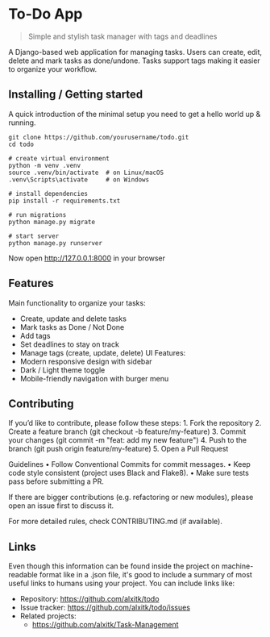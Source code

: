 # To-Do App
> Simple and stylish task manager with tags and deadlines

A Django-based web application for managing tasks.
Users can create, edit, delete and mark tasks as done/undone.
Tasks support tags making it easier to organize your workflow.

## Installing / Getting started

A quick introduction of the minimal setup you need to get a hello world up &
running.

```shell
git clone https://github.com/yourusername/todo.git
cd todo

# create virtual environment
python -m venv .venv
source .venv/bin/activate  # on Linux/macOS
.venv\Scripts\activate     # on Windows

# install dependencies
pip install -r requirements.txt

# run migrations
python manage.py migrate

# start server
python manage.py runserver
```
Now open http://127.0.0.1:8000 in your browser

## Features

Main functionality to organize your tasks:
* Create, update and delete tasks
* Mark tasks as Done / Not Done
* Add tags
* Set deadlines to stay on track
* Manage tags (create, update, delete)
UI Features:
* Modern responsive design with sidebar
* Dark / Light theme toggle
* Mobile-friendly navigation with burger menu

## Contributing

If you’d like to contribute, please follow these steps:
	1.	Fork the repository
	2.	Create a feature branch (git checkout -b feature/my-feature)
	3.	Commit your changes (git commit -m "feat: add my new feature")
	4.	Push to the branch (git push origin feature/my-feature)
	5.	Open a Pull Request

Guidelines
	•	Follow Conventional Commits for commit messages.
	•	Keep code style consistent (project uses Black and Flake8).
	•	Make sure tests pass before submitting a PR.

If there are bigger contributions (e.g. refactoring or new modules), please open an issue first to discuss it.

For more detailed rules, check CONTRIBUTING.md (if available).

## Links

Even though this information can be found inside the project on machine-readable
format like in a .json file, it's good to include a summary of most useful
links to humans using your project. You can include links like:

- Repository: https://github.com/alxitk/todo
- Issue tracker: https://github.com/alxitk/todo/issues
- Related projects:
  - https://github.com/alxitk/Task-Management

